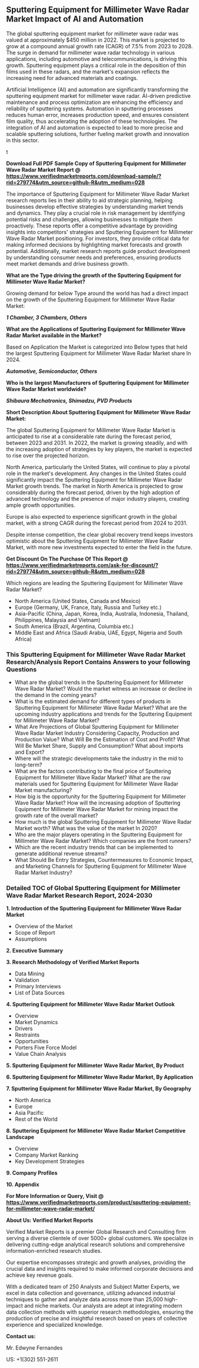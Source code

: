 <h2>Sputtering Equipment for Millimeter Wave Radar Market Impact of AI and Automation</h2><p>The global sputtering equipment market for millimeter wave radar was valued at approximately $450 million in 2022. This market is projected to grow at a compound annual growth rate (CAGR) of 7.5% from 2023 to 2028. The surge in demand for millimeter wave radar technology in various applications, including automotive and telecommunications, is driving this growth. Sputtering equipment plays a critical role in the deposition of thin films used in these radars, and the market's expansion reflects the increasing need for advanced materials and coatings.</p><p>Artificial Intelligence (AI) and automation are significantly transforming the sputtering equipment market for millimeter wave radar. AI-driven predictive maintenance and process optimization are enhancing the efficiency and reliability of sputtering systems. Automation in sputtering processes reduces human error, increases production speed, and ensures consistent film quality, thus accelerating the adoption of these technologies. The integration of AI and automation is expected to lead to more precise and scalable sputtering solutions, further fueling market growth and innovation in this sector.</p>t</p><p id="" class=""><strong>Download Full PDF Sample Copy of Sputtering Equipment for Millimeter Wave Radar Market Report @ <a href="https://www.verifiedmarketreports.com/download-sample/?rid=279774&utm_source=github-R&utm_medium=028" target="_blank">https://www.verifiedmarketreports.com/download-sample/?rid=279774&utm_source=github-R&utm_medium=028</a></strong></p><p>The importance of&nbsp;Sputtering Equipment for Millimeter Wave Radar Market research reports lies in their ability to aid strategic planning, helping businesses develop effective strategies by understanding market trends and dynamics. They play a crucial role in risk management by identifying potential risks and challenges, allowing businesses to mitigate them proactively. These reports offer a competitive advantage by providing insights into competitors' strategies and Sputtering Equipment for Millimeter Wave Radar Market positioning. For investors, they provide critical data for making informed decisions by highlighting market forecasts and growth potential. Additionally, market research reports guide product development by understanding consumer needs and preferences, ensuring products meet market demands and drive business growth.</p><p><strong>What are the&nbsp;Type driving the growth of the Sputtering Equipment for Millimeter Wave Radar Market?</strong></p><p id="" class="">Growing demand for below Type around the world has had a direct impact on the growth of the Sputtering Equipment for Millimeter Wave Radar Market:</p><em><strong>1 Chamber, 3 Chambers, Others</strong></em></p><strong>What are the&nbsp;Applications&nbsp;of Sputtering Equipment for Millimeter Wave Radar Market available in the Market?</strong></p><p id="" class="">Based on Application the Market is categorized into Below types that held the largest Sputtering Equipment for Millimeter Wave Radar Market share In 2024.</p><em><strong>Automotive, Semiconductor, Others</strong></em></p><strong>Who is the largest Manufacturers of Sputtering Equipment for Millimeter Wave Radar Market worldwide?</strong></p><p><em><strong>Shibaura Mechatronics, Shimadzu, PVD Products</strong></em></p><p id="" class=""><strong>Short Description About Sputtering Equipment for Millimeter Wave Radar Market:</strong></p><p>The global Sputtering Equipment for Millimeter Wave Radar Market is anticipated to rise at a considerable rate during the forecast period, between 2023 and 2031. In 2022, the market is growing steadily, and with the increasing adoption of strategies by key players, the market is expected to rise over the projected horizon.</p><p>North America, particularly the United States, will continue to play a pivotal role in the market's development. Any changes in the United States could significantly impact the Sputtering Equipment for Millimeter Wave Radar Market growth trends. The market in North America is projected to grow considerably during the forecast period, driven by the high adoption of advanced technology and the presence of major industry players, creating ample growth opportunities.</p><p>Europe is also expected to experience significant growth in the global market, with a strong CAGR during the forecast period from 2024 to 2031.</p><p>Despite intense competition, the clear global recovery trend keeps investors optimistic about the Sputtering Equipment for Millimeter Wave Radar Market, with more new investments expected to enter the field in the future.</p><p id="" class=""><strong>Get Discount On The Purchase Of This Report @ <a href="https://www.verifiedmarketreports.com/ask-for-discount/?rid=279774&utm_source=github-R&utm_medium=028" target="_blank">https://www.verifiedmarketreports.com/ask-for-discount/?rid=279774&utm_source=github-R&utm_medium=028</a></strong></p>Which regions are leading the Sputtering Equipment for Millimeter Wave Radar Market?</p><ul><li>North America (United States, Canada and Mexico)</li><li>Europe (Germany, UK, France, Italy, Russia and Turkey etc.)</li><li>Asia-Pacific (China, Japan, Korea, India, Australia, Indonesia, Thailand, Philippines, Malaysia and Vietnam)</li><li>South America (Brazil, Argentina, Columbia etc.)</li><li>Middle East and Africa (Saudi Arabia, UAE, Egypt, Nigeria and South Africa)</li></ul><h3 id="" class="">This Sputtering Equipment for Millimeter Wave Radar Market Research/Analysis Report Contains Answers to your following Questions</h3><ul><li>What are the global trends in the Sputtering Equipment for Millimeter Wave Radar Market? Would the market witness an increase or decline in the demand in the coming years?</li><li>What is the estimated demand for different types of products in Sputtering Equipment for Millimeter Wave Radar Market? What are the upcoming industry applications and trends for the Sputtering Equipment for Millimeter Wave Radar Market?</li><li>What Are Projections of Global Sputtering Equipment for Millimeter Wave Radar Market Industry Considering Capacity, Production and Production Value? What Will Be the Estimation of Cost and Profit? What Will Be Market Share, Supply and Consumption? What about imports and Export?</li><li>Where will the strategic developments take the industry in the mid to long-term?</li><li>What are the factors contributing to the final price of Sputtering Equipment for Millimeter Wave Radar Market? What are the raw materials used for Sputtering Equipment for Millimeter Wave Radar Market manufacturing?</li><li>How big is the opportunity for the Sputtering Equipment for Millimeter Wave Radar Market? How will the increasing adoption of Sputtering Equipment for Millimeter Wave Radar Market for mining impact the growth rate of the overall market?</li><li>How much is the global Sputtering Equipment for Millimeter Wave Radar Market worth? What was the value of the market In 2020?</li><li>Who are the major players operating in the Sputtering Equipment for Millimeter Wave Radar Market? Which companies are the front runners?</li><li>Which are the recent industry trends that can be implemented to generate additional revenue streams?</li><li>What Should Be Entry Strategies, Countermeasures to Economic Impact, and Marketing Channels for Sputtering Equipment for Millimeter Wave Radar Market Industry?</li></ul><h3 id="" class="">Detailed TOC of Global Sputtering Equipment for Millimeter Wave Radar Market Research Report, 2024-2030</h3><p id="" class=""><strong>1. Introduction of the Sputtering Equipment for Millimeter Wave Radar Market</strong></p><ul><li>Overview of the Market</li><li>Scope of Report</li><li>Assumptions</li></ul><p id="" class=""><strong>2. Executive Summary</strong></p><p id="" class=""><strong>3. Research Methodology of Verified Market Reports</strong></p><ul><li>Data Mining</li><li>Validation</li><li>Primary Interviews</li><li>List of Data Sources</li></ul><p id="" class=""><strong>4. Sputtering Equipment for Millimeter Wave Radar Market Outlook</strong></p><ul><li>Overview</li><li>Market Dynamics</li><li>Drivers</li><li>Restraints</li><li>Opportunities</li><li>Porters Five Force Model</li><li>Value Chain Analysis</li></ul><p id="" class=""><strong>5. Sputtering Equipment for Millimeter Wave Radar Market, By Product</strong></p><p id="" class=""><strong>6. Sputtering Equipment for Millimeter Wave Radar Market, By Application</strong></p><p id="" class=""><strong>7. Sputtering Equipment for Millimeter Wave Radar Market, By Geography</strong></p><ul><li>North America</li><li>Europe</li><li>Asia Pacific</li><li>Rest of the World</li></ul><p id="" class=""><strong>8. Sputtering Equipment for Millimeter Wave Radar Market Competitive Landscape</strong></p><ul><li>Overview</li><li>Company Market Ranking</li><li>Key Development Strategies</li></ul><p id="" class=""><strong>9. Company Profiles</strong></p><p id="" class=""><strong>10. Appendix</strong></p><p id="" class=""><strong>For More Information or Query, Visit @ <a href="https://www.verifiedmarketreports.com/product/sputtering-equipment-for-millimeter-wave-radar-market/" target="_blank">https://www.verifiedmarketreports.com/product/sputtering-equipment-for-millimeter-wave-radar-market/</a></strong></p><p id="" class=""><strong>About Us: Verified Market Reports</strong></p><p id="" class="">Verified Market Reports is a premier Global Research and Consulting firm serving a diverse clientele of over 5000+ global customers. We specialize in delivering cutting-edge analytical research solutions and comprehensive information-enriched research studies.</p><p id="" class="">Our expertise encompasses strategic and growth analyses, providing the crucial data and insights required to make informed corporate decisions and achieve key revenue goals.</p><p id="" class="">With a dedicated team of 250 Analysts and Subject Matter Experts, we excel in data collection and governance, utilizing advanced industrial techniques to gather and analyze data across more than 25,000 high-impact and niche markets. Our analysts are adept at integrating modern data collection methods with superior research methodologies, ensuring the production of precise and insightful research based on years of collective experience and specialized knowledge.</p><p id="" class=""><strong>Contact us:</strong></p><p id="" class="">Mr. Edwyne Fernandes</p><p id="" class="">US: +1(302) 551-2611</p>